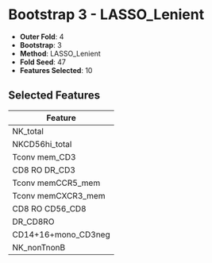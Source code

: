 # Bootstrap 3 - LASSO_Lenient

- **Outer Fold**: 4
- **Bootstrap**: 3
- **Method**: LASSO_Lenient
- **Fold Seed**: 47
- **Features Selected**: 10

## Selected Features

| Feature |
|---------|
| NK_total |
| NKCD56hi_total |
| Tconv mem_CD3 |
| CD8 RO DR_CD3 |
| Tconv memCCR5_mem |
| Tconv memCXCR3_mem |
| CD8 RO CD56_CD8 |
| DR_CD8RO |
| CD14+16+mono_CD3neg |
| NK_nonTnonB |
